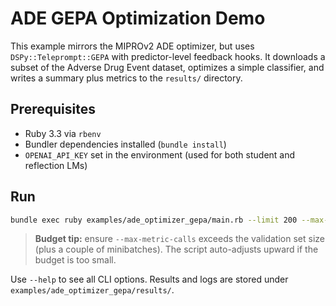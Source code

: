 # ADE GEPA Optimization Demo

This example mirrors the MIPROv2 ADE optimizer, but uses `DSPy::Teleprompt::GEPA` with predictor-level feedback hooks. It downloads a subset of the Adverse Drug Event dataset, optimizes a simple classifier, and writes a summary plus metrics to the `results/` directory.

## Prerequisites

- Ruby 3.3 via `rbenv`
- Bundler dependencies installed (`bundle install`)
- `OPENAI_API_KEY` set in the environment (used for both student and reflection LMs)

## Run

```bash
bundle exec ruby examples/ade_optimizer_gepa/main.rb --limit 200 --max-metric-calls 600 --minibatch-size 6
```

> **Budget tip:** ensure `--max-metric-calls` exceeds the validation set size (plus a couple of minibatches). The script auto-adjusts upward if the budget is too small.

Use `--help` to see all CLI options. Results and logs are stored under `examples/ade_optimizer_gepa/results/`.
